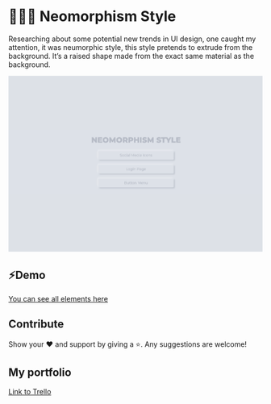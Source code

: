 # 👩🏻‍💻 Neomorphism Style

Researching about some potential new trends in UI design, one caught my attention, it was neumorphic style, this style pretends to extrude from the background. It’s a raised shape made from the exact same material as the background.

![Image cover](img/cover-img.png)


## ⚡️Demo 

[You can see all elements here](http://www.martamullor.com/labs-creativity)

## Contribute

Show your ❤️ and support by giving a ⭐. 
Any suggestions are welcome!

## My portfolio

[Link to Trello](http://www.martamullor.com/)

